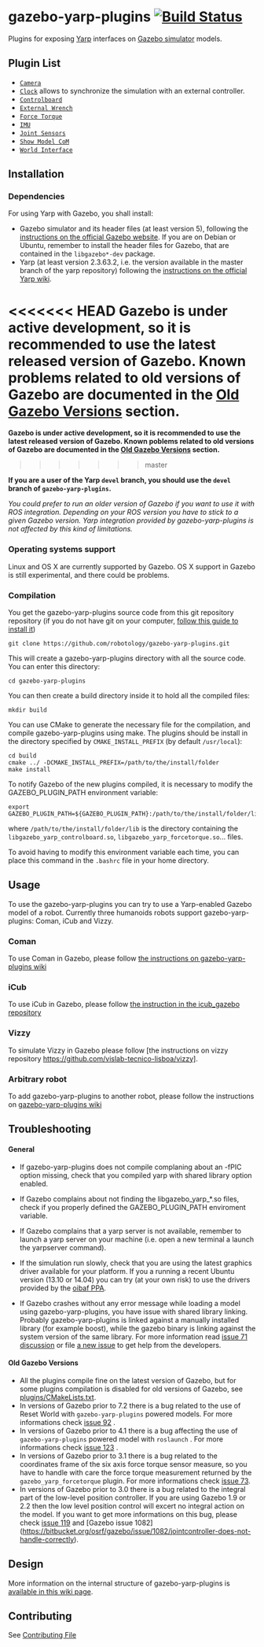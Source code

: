 gazebo-yarp-plugins [![Build Status](https://travis-ci.org/robotology/gazebo-yarp-plugins.svg?branch=master)](https://travis-ci.org/robotology/gazebo-yarp-plugins)
===================

Plugins for exposing [Yarp](http://yarp.it/) interfaces on [Gazebo simulator](http://gazebosim.org/) models.


Plugin List
------------

- [`Camera`](https://github.com/robotology/gazebo-yarp-plugins/tree/master/plugins/camera)
- [`Clock`](https://github.com/robotology/gazebo-yarp-plugins/tree/master/plugins/clock) allows to synchronize the simulation with an external controller.
- [`Controlboard`](https://github.com/robotology/gazebo-yarp-plugins/tree/master/plugins/controlboard)
- [`External Wrench`](https://github.com/robotology/gazebo-yarp-plugins/tree/master/plugins/externalwrench)
- [`Force Torque`](https://github.com/robotology/gazebo-yarp-plugins/tree/master/plugins/forcetorque)
- [`IMU`](https://github.com/robotology/gazebo-yarp-plugins/tree/master/plugins/imu)
- [`Joint Sensors`](https://github.com/robotology/gazebo-yarp-plugins/tree/master/plugins/jointsensors)
- [`Show Model CoM`](https://github.com/robotology/gazebo-yarp-plugins/tree/master/plugins/showmodelcom)
- [`World Interface`](https://github.com/robotology/gazebo-yarp-plugins/tree/master/plugins/worldinterface)

Installation
------------
### Dependencies
For using Yarp with Gazebo, you shall install:
 * Gazebo simulator and its header files (at least version 5), following the [instructions on the official Gazebo website](http://gazebosim.org/tutorials?cat=install). If you are on Debian or Ubuntu, remember to install the header files for Gazebo, that are contained in the `libgazebo*-dev` package.
 * Yarp (at least version 2.3.63.2, i.e. the version available in the master branch of the yarp repository) following the [instructions on the official Yarp wiki](http://wiki.icub.org/wiki/Linux:Installation_from_sources#Getting_the_YARP_and_iCub_sources).

<<<<<<< HEAD
**Gazebo is under active development, so it is recommended to use the latest released version of Gazebo. Known problems related to old versions of Gazebo are documented in the [Old Gazebo Versions](#old-gazebo-versions) section.**
=======
**Gazebo is under active development, so it is recommended to use the latest released version of Gazebo. Known poblems related to old versions of Gazebo are documented in the [Old Gazebo Versions](#old-gazebo-versions) section.**
>>>>>>> master

**If you are a user of the Yarp `devel` branch, you should use the `devel` branch of `gazebo-yarp-plugins`.**

*You could prefer to run an older version of Gazebo if you want to use it with ROS integration. Depending on your ROS version you have to stick to a given Gazebo version.*
*Yarp integration provided by gazebo-yarp-plugins is not affected by this kind of limitations.*


### Operating systems support
Linux and OS X are currently supported by Gazebo.
OS X support in Gazebo is still experimental, and there could be problems.

### Compilation
You get the gazebo-yarp-plugins source code from this git repository repository (if you do not have git on your computer, [follow this guide to install it](http://git-scm.com/downloads))
```
git clone https://github.com/robotology/gazebo-yarp-plugins.git
```
This will create a gazebo-yarp-plugins directory with all the source code.
You can enter this directory:
```
cd gazebo-yarp-plugins
```
You can then create a build directory inside it to hold all the compiled files:
```
mkdir build
```
You can use CMake to generate the necessary file for the compilation, and compile gazebo-yarp-plugins using make. The plugins should be install in the directory specified by `CMAKE_INSTALL_PREFIX` (by default `/usr/local`):
```
cd build
cmake ../ -DCMAKE_INSTALL_PREFIX=/path/to/the/install/folder
make install
```

To notify Gazebo of the new plugins compiled, it is necessary to modify the GAZEBO_PLUGIN_PATH environment variable:
```
export GAZEBO_PLUGIN_PATH=${GAZEBO_PLUGIN_PATH}:/path/to/the/install/folder/lib
```
where `/path/to/the/install/folder/lib` is the directory containing the `libgazebo_yarp_controlboard.so`, `libgazebo_yarp_forcetorque.so`... files.

To avoid having to modify this environment variable each time, you can place this command in the `.bashrc` file in your home directory.

Usage
-----
To use the gazebo-yarp-plugins you can try to use a Yarp-enabled Gazebo model of a robot. Currently three humanoids robots support gazebo-yarp-plugins: Coman, iCub and Vizzy.

### Coman
To use Coman in Gazebo, please follow [the instructions on gazebo-yarp-plugins wiki](https://github.com/robotology/gazebo-yarp-plugins/wiki/Using-Coman-model-with-gazebo-yarp-plugins)

### iCub
To use iCub in Gazebo, please follow [the instruction in the icub_gazebo repository](https://github.com/robotology-playground/icub_gazebo)

### Vizzy
To simulate Vizzy in Gazebo please follow [the instructions on vizzy repository https://github.com/vislab-tecnico-lisboa/vizzy].

### Arbitrary robot
To add gazebo-yarp-plugins to another robot, please follow the instructions on [gazebo-yarp-plugins wiki](https://github.com/robotology/gazebo-yarp-plugins/wiki/Embed-gazebo-yarp-plugins-in-an-SDF-model)

Troubleshooting
---------------

#### General
- If gazebo-yarp-plugins does not compile complaning about an -fPIC option missing, check that you compiled yarp with shared library option enabled.

- If Gazebo complains about not finding the libgazebo_yarp_*.so files, check if you properly defined the GAZEBO_PLUGIN_PATH enviroment variable.

- If Gazebo complains that a yarp server is not available, remember to launch a yarp server on your machine (i.e. open a new terminal a launch the yarpserver command).

- If the simulation run slowly, check that you are using the latest graphics driver available for your platform. If you a running a recent Ubuntu version (13.10 or 14.04) you can try (at your own risk) to use the drivers provided by the [oibaf PPA](https://launchpad.net/~oibaf/+archive/graphics-drivers).

- If Gazebo crashes without any error message while loading a model using gazebo-yarp-plugins, you have issue with shared library linking. Probably gazebo-yarp-plugins is linked against a manually installed library (for example boost), while the gazebo binary is linking against the system version of the same library. For more information read [issue  71 discussion](https://github.com/robotology/gazebo-yarp-plugins/issues/71) or file [a new issue](https://github.com/robotology/gazebo-yarp-plugins/issues/new) to get help from the developers.

#### Old Gazebo Versions
- All the plugins compile fine on the latest version of Gazebo, but for some plugins compilation is disabled for old versions of Gazebo, see [plugins/CMakeLists.txt](plugins/CMakeLists.txt).
- In versions of Gazebo prior to 7.2 there is a bug related to the use of Reset World with `gazebo-yarp-plugins` powered models. For more informations check [issue 92](https://github.com/robotology/gazebo-yarp-plugins/issues/92) .
- In versions of Gazebo prior to 4.1 there is a bug affecting the use of `gazebo-yarp-plugins` powered model with `roslaunch` . For more informations check [issue 123](https://github.com/robotology/gazebo-yarp-plugins/issues/123) .
- In versions of Gazebo prior to 3.1 there is a bug related to the coordinates frame of the six axis force torque sensor measure, so you
  have to handle with care the force torque measurement returned by the `gazebo_yarp_forcetorque` plugin. For more informations check [issue 73]( https://github.com/robotology/gazebo-yarp-plugins/issues/73).
- In versions of Gazebo prior to 3.0 there is a bug related to the integral part of the low-level position controller. If you are using
  Gazebo 1.9 or 2.2 then the low level position control will excert no integral action on the model. If you want to get more informations on
  this bug, please check [issue 119](https://github.com/robotology/gazebo-yarp-plugins/issues/119) and [Gazebo issue 1082] (https://bitbucket.org/osrf/gazebo/issue/1082/jointcontroller-does-not-handle-correctly).

Design
------
More information on the internal structure of gazebo-yarp-plugins is [available in this wiki page](https://github.com/robotology/gazebo-yarp-plugins/wiki/Design).


Contributing
------------
See [Contributing File](CONTRIBUTING.md)
